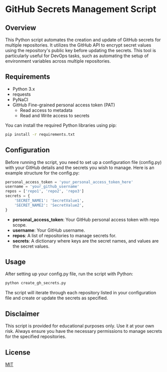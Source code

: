 # GitHub Secrets Management Script

## Overview

This Python script automates the creation and update of GitHub secrets for multiple repositories. It utilizes the GitHub API to encrypt secret values using the repository's public key before updating the secrets. This tool is particularly useful for DevOps tasks, such as automating the setup of environment variables across multiple repositories.

## Requirements

- Python 3.x
- requests
- PyNaCl
- GitHub Fine-grained personal access token (PAT)
    - Read access to metadata
    - Read and Write access to secrets

You can install the required Python libraries using pip:

```bash
pip install -r requirements.txt
```

## Configuration

Before running the script, you need to set up a configuration file (config.py) with your GitHub details and the secrets you wish to manage. Here is an example structure for the config.py:

```python
personal_access_token = 'your_personal_access_token_here'
username = 'your_github_username'
repos = ['repo1', 'repo2', 'repo3']
secrets = {
    'SECRET_NAME1': 'SecretValue1',
    'SECRET_NAME2': 'SecretValue2',
}
```

- **personal_access_token**: Your GitHub personal access token with repo scope.
- **username**: Your GitHub username.
- **repos**: A list of repositories to manage secrets for.
- **secrets**: A dictionary where keys are the secret names, and values are the secret values.

## Usage

After setting up your config.py file, run the script with Python:

```bash
python create_gh_secrets.py
```

The script will iterate through each repository listed in your configuration file and create or update the secrets as specified.

## Disclaimer

This script is provided for educational purposes only. Use it at your own risk. Always ensure you have the necessary permissions to manage secrets for the specified repositories.

## License

[MIT](https://opensource.org/licenses/MIT)
